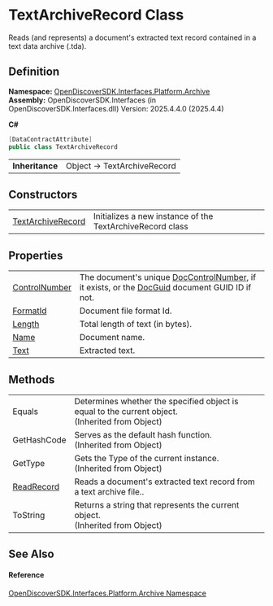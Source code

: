 # TextArchiveRecord Class


Reads (and represents) a document's extracted text record contained in a text data archive (.tda).



## Definition
**Namespace:** <a href="dcc346b4-4dbe-f061-4b93-52d6a0a6fe6f">OpenDiscoverSDK.Interfaces.Platform.Archive</a>  
**Assembly:** OpenDiscoverSDK.Interfaces (in OpenDiscoverSDK.Interfaces.dll) Version: 2025.4.4.0 (2025.4.4)

**C#**
``` C#
[DataContractAttribute]
public class TextArchiveRecord
```

<table><tr><td><strong>Inheritance</strong></td><td>Object  →  TextArchiveRecord</td></tr>
</table>



## Constructors
<table>
<tr>
<td><a href="ca0b3d92-0aab-9bd7-60ba-a7de1421880c">TextArchiveRecord</a></td>
<td>Initializes a new instance of the TextArchiveRecord class</td></tr>
</table>

## Properties
<table>
<tr>
<td><a href="b6c5f4ef-33c0-1452-ff19-5926b9d5c57c">ControlNumber</a></td>
<td>The document's unique <a href="5bf04a4e-5496-1528-2730-041321ca181e">DocControlNumber</a>, if it exists, or the <a href="1eceddf2-da6a-3a4d-970e-982a7d42eca6">DocGuid</a> document GUID ID if not.</td></tr>
<tr>
<td><a href="5bfbcab5-4f45-1a2c-a3ae-e7a2803aaabf">FormatId</a></td>
<td>Document file format Id.</td></tr>
<tr>
<td><a href="5793b05e-e3bf-b4ec-773d-14c7d8ec690c">Length</a></td>
<td>Total length of text (in bytes).</td></tr>
<tr>
<td><a href="76b9d724-1838-aedf-bfcd-0f09cfb9df94">Name</a></td>
<td>Document name.</td></tr>
<tr>
<td><a href="f1970ac9-6cde-7131-d80b-f5b9688d9fba">Text</a></td>
<td>Extracted text.</td></tr>
</table>

## Methods
<table>
<tr>
<td>Equals</td>
<td>Determines whether the specified object is equal to the current object.<br />(Inherited from Object)</td></tr>
<tr>
<td>GetHashCode</td>
<td>Serves as the default hash function.<br />(Inherited from Object)</td></tr>
<tr>
<td>GetType</td>
<td>Gets the Type of the current instance.<br />(Inherited from Object)</td></tr>
<tr>
<td><a href="a7628bb8-286c-d550-9b1e-967698edda4c">ReadRecord</a></td>
<td>Reads a document's extracted text record from a text archive file..</td></tr>
<tr>
<td>ToString</td>
<td>Returns a string that represents the current object.<br />(Inherited from Object)</td></tr>
</table>

## See Also


#### Reference
<a href="dcc346b4-4dbe-f061-4b93-52d6a0a6fe6f">OpenDiscoverSDK.Interfaces.Platform.Archive Namespace</a>  
